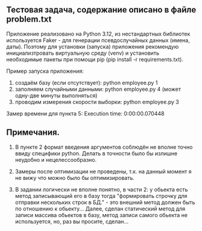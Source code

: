 ## Тестовая задача, содержание описано в файле problem.txt

Приложение реализовано на Python 3.12, из нестандартных библиотек используется Faker - для генерации псевдослучайных данных (имена, даты). Поэтому для установки (запуска) приложения рекомендую инициализтровать виртуальную среду (venv) и установить необходимые пакеты при помощи pip (pip install -r requirements.txt).

Пример запуска приложения:
1) создаём базу (если отсутствует): python employee.py 1
2) заполняем случайными данными: python employee.py 4 (может одну-две минуты выполняться)
3) проводим измерения скорости выборки: python employee.py 3

Замер времени для пункта 5:
Execution time: 0:00:00.070448

## Примечания.

1) В пункте 2 формат введения аргументов соблюдён не вполне точно ввиду специфики python. Делать в точности было бы излишне неудобно и нецелессообразно.

2) Замеры после оптимизации не проведены, т.к. на данный момент я не вижу что можно было бы оптимизировать.

3) В задании логически не вполне понятно, в части 2:
у обьекта есть метод записывающий его в базу
тогда "формировать строчку для отправки нескольких строк в БД." - это внешний метод должен быть по отношению к обьекту...
Далее, сделан статический метод для записи массива обьектов в базу, метод записи самого обьекта не используется, но, раз вы просите, сделан...